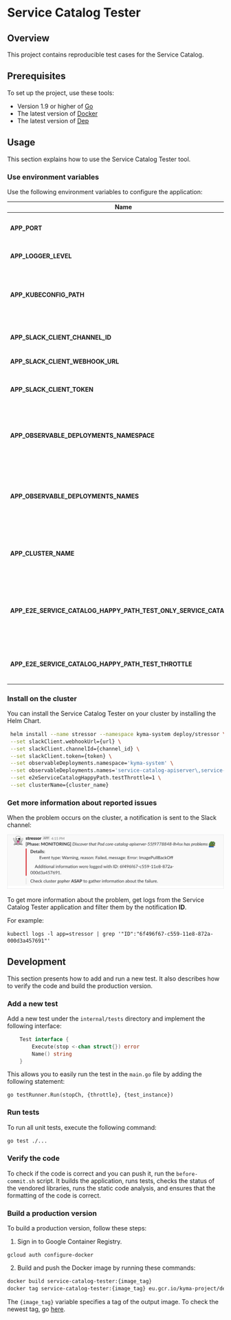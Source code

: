# Service Catalog Tester

## Overview

This project contains reproducible test cases for the Service Catalog.

## Prerequisites

To set up the project, use these tools:
* Version 1.9 or higher of [Go](https://golang.org/dl/)
* The latest version of [Docker](https://www.docker.com/)
* The latest version of [Dep](https://github.com/golang/dep)

## Usage

This section explains how to use the Service Catalog Tester tool.

### Use environment variables
Use the following environment variables to configure the application:

| Name | Required | Default | Description |
|-----|---------|--------|------------|
| **APP_PORT** | NO | `8080` | The port on which the HTTP server listens. |
| **APP_LOGGER_LEVEL** | No | `info` | Show detailed logs in the application. |
| **APP_KUBECONFIG_PATH** | No |  | The path to the `kubeconfig` file needed to run an application outside the cluster. |
| **APP_SLACK_CLIENT_CHANNEL_ID** | Yes |  | The Slack channel where notification are posted. |
| **APP_SLACK_CLIENT_WEBHOOK_URL** | Yes |  | The Slack Webhook URL. |
| **APP_SLACK_CLIENT_TOKEN** | Yes |  | The Slack token used as the key to messages on Slack channel. |
| **APP_OBSERVABLE_DEPLOYMENTS_NAMESPACE** | Yes |  | The name of the Namespace where observed Deployments are installed. |
| **APP_OBSERVABLE_DEPLOYMENTS_NAMES** | Yes |  | The names of Deployments you want to observe. Multiple Deployments names should be separated by comma. |
| **APP_CLUSTER_NAME** | Yes |  | The name of the Kubernetes cluster where the tests are executed. |
| **APP_E2E_SERVICE_CATALOG_HAPPY_PATH_TEST_ONLY_SERVICE_CATALOG** | No | false | If set to `false`, the testing scenario also covers injecting ServiceBinding Secrets to the sample application. |
| **APP_E2E_SERVICE_CATALOG_HAPPY_PATH_TEST_THROTTLE** | No | 60s | Defines the time after which the next test is executed. |

### Install on the cluster

You can install the Service Catalog Tester on your cluster by installing the Helm Chart.

```bash
 helm install --name stressor --namespace kyma-system deploy/stressor \
 --set slackClient.webhookUrl={url} \
 --set slackClient.channelId={channel_id} \
 --set slackClient.token={token} \
 --set observableDeployments.namespace='kyma-system' \
 --set observableDeployments.names='service-catalog-apiserver\,service-catalog-controller-manager' \
 --set e2eServiceCatalogHappyPath.testThrottle=1 \
 --set clusterName={cluster_name}
```

### Get more information about reported issues

When the problem occurs on the cluster, a notification is sent to the Slack channel:

![](./docs/assets/slack-notification.png)

To get more information about the problem, get logs from the Service Catalog Tester application and filter them by the notification **ID**.

For example:
```
kubectl logs -l app=stressor | grep '"ID":"6f496f67-c559-11e8-872a-000d3a457691"'
```

## Development

This section presents how to add and run a new test. It also describes how to verify the code and build the production version.

### Add a new test

Add a new test under the `internal/tests` directory and implement the following interface:

```go
	Test interface {
		Execute(stop <-chan struct{}) error
		Name() string
	}
```

This allows you to easily run the test in the `main.go` file by adding the following statement:

```
go testRunner.Run(stopCh, {throttle}, {test_instance})
```

### Run tests

To run all unit tests, execute the following command:

```bash
go test ./...
```

### Verify the code

To check if the code is correct and you can push it, run the `before-commit.sh` script. It builds the application, runs tests, checks the status of the vendored libraries, runs the static code analysis, and ensures that the formatting of the code is correct.

### Build a production version

To build a production version, follow these steps:

1. Sign in to Google Container Registry.
```
gcloud auth configure-docker
```

2. Build and push the Docker image by running these commands:
```bash
docker build service-catalog-tester:{image_tag}
docker tag service-catalog-tester:{image_tag} eu.gcr.io/kyma-project/develop/service-catalog-tester:{image_tag}
```

The `{image_tag}` variable specifies a tag of the output image. To check the newest tag, go [here](https://console.cloud.google.com/gcr/images/kyma-project/EU/develop/service-catalog-tester).